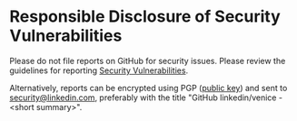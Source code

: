 Responsible Disclosure of Security Vulnerabilities
==================================================

Please do not file reports on GitHub for security issues.  Please
review the guidelines for reporting [Security Vulnerabilities](https://www.linkedin.com/help/linkedin/answer/62924/security-vulnerabilities?lang=en).

Alternatively, reports can be encrypted using PGP ([public key](https://www.linkedin.com/help/linkedin/answer/79676))
and sent to security@linkedin.com, preferably with the title "GitHub
linkedin/venice - &lt;short summary&gt;".
